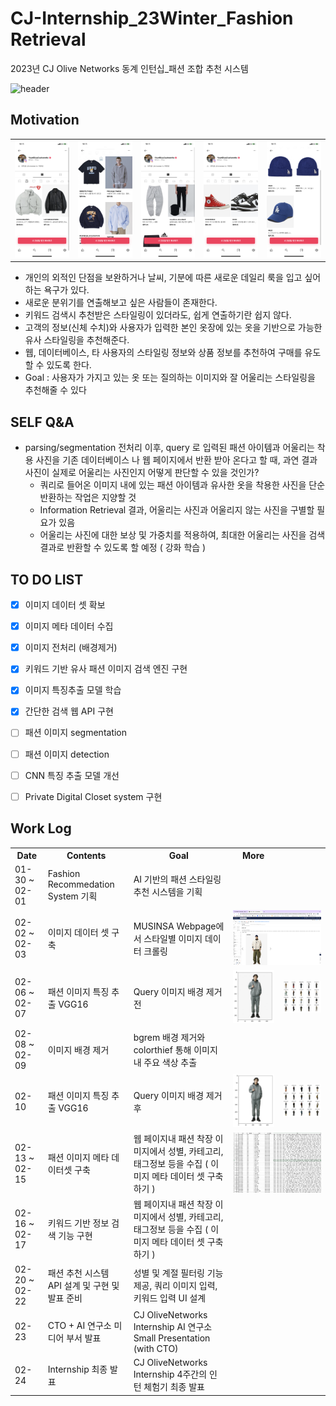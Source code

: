 # CJ-Internship_23Winter_Fashion Retrieval
2023년 CJ Olive Networks 동계 인턴십_패션 조합 추천 시스템

![header](https://capsule-render.vercel.app/api?type=Rounded&color=gradient&height=100&section=footer&text=2023년%20CJ%20Olive%20Networks%20동계인턴십%20Image%20Retrieval%20&fontSize=30)

## Motivation
<div>
  <table>
    <tr>
      <td><img alt="아우터" src="https://github.com/B-JayU/CJ-Internship_23Winter/blob/main/ReadMe_IMG/Outer.png" /></td>
      <td><img alt="상의" src="https://github.com/B-JayU/CJ-Internship_23Winter/blob/main/ReadMe_IMG/Upper.png" /></td>
      <td><img alt="하의" src="https://github.com/B-JayU/CJ-Internship_23Winter/blob/main/ReadMe_IMG/Pants.png" /></td>
      <td><img alt="신발" src="https://github.com/B-JayU/CJ-Internship_23Winter/blob/main/ReadMe_IMG/Shoes.png" /></td>
      <td><img alt="악세사리" src="https://github.com/B-JayU/CJ-Internship_23Winter/blob/main/ReadMe_IMG/Acc.png" /></td>
    <tr>
  </table>
  
  - 개인의 외적인 단점을 보완하거나 날씨, 기분에 따른 새로운 데일리 룩을 입고 싶어 하는 욕구가 있다.
  - 새로운 분위기를 연출해보고 싶은 사람들이 존재한다.
  - 키워드 검색시 추천받은 스타일링이 있더라도, 쉽게 연출하기란 쉽지 않다.
  - 고객의 정보(신체 수치)와 사용자가 입력한 본인 옷장에 있는 옷을 기반으로 가능한 유사 스타일링을 추천해준다.
  - 웹, 데이터베이스, 타 사용자의 스타일링 정보와 상품 정보를 추천하여 구매를 유도할 수 있도록 한다.
  - Goal : 사용자가 가지고 있는 옷 또는 질의하는 이미지와 잘 어울리는 스타일링을 추천해줄 수 있다

</div>


## SELF Q&A

  - parsing/segmentation 전처리 이후, query 로 입력된 패션 아이템과 어울리는 착용 사진을 기존 데이터베이스 나 웹 페이지에서 반환 받아 온다고 할 때, 과연 결과 사진이 실제로 어울리는 사진인지 어떻게 판단할 수 있을 것인가?
    - 쿼리로 들어온 이미지 내에 있는 패션 아이템과 유사한 옷을 착용한 사진을 단순 반환하는 작업은 지양할 것
    - Information Retrieval 결과, 어울리는 사진과 어울리지 않는 사진을 구별할 필요가 있음
    - 어울리는 사진에 대한 보상 및 가중치를 적용하여, 최대한 어울리는 사진을 검색 결과로 반환할 수 있도록 할 예정 ( 강화 학습 )



## TO DO LIST

- [x] 이미지 데이터 셋 확보
- [x] 이미지 메타 데이터 수집
- [x] 이미지 전처리 (배경제거)
- [x] 키워드 기반 유사 패션 이미지 검색 엔진 구현
- [x] 이미지 특징추출 모델 학습
- [x] 간단한 검색 웹 API 구현

- [ ] 패션 이미지 segmentation
- [ ] 패션 이미지 detection
- [ ] CNN 특징 추출 모델 개선
- [ ] Private Digital Closet system 구현

## Work Log
<div>
<table>
  <th> Date </th>
  <th> Contents </th>
  <th> Goal </th>
  <th> More </th>
  <tr>
    <td> 01-30 ~ 02-01 </td>
    <td> Fashion Recommedation System 기획 </td>
    <td> 
        AI 기반의 패션 스타일링 추천 시스템을 기획
    </td>
    <td colspan=2> </td>
  </tr>
  <tr>
    <td> 02-02 ~ 02-03 </td>
    <td> 이미지 데이터 셋 구축 </td>
    <td> 
        MUSINSA Webpage에서 스타일별 이미지 데이터 크롤링
    </td>
    <td colspan=2> <img src="https://github.com/B-JayU/CJ-Internship_23Winter/blob/main/ReadMe_IMG/crawling.png"/> </td>
  </tr>
  
  <tr>
    <td> 02-06 ~ 02-07 </td>
    <td> 패션 이미지 특징 추출  VGG16 </td>
    <td> Query 이미지 배경 제거 전 </td>
    <td> <img src="https://github.com/B-JayU/CJ-Internship_23Winter/blob/main/ReadMe_IMG/original_img.png"/> </td>
    <td> <img src="https://github.com/B-JayU/CJ-Internship_23Winter/blob/main/ReadMe_IMG/original_ret.png"/> </td>
  </tr>
  <tr>
    <td> 02-08 ~ 02-09 </td>
    <td> 이미지 배경 제거 </td>
    <td> 
        bgrem 배경 제거와 colorthief 통해 이미지 내 주요 색상 추출
    </td>
    <td colspan=2> </td>
  </tr>
  <tr>
    <td> 02-10 </td>
    <td> 패션 이미지 특징 추출  VGG16 </td>
    <td> Query 이미지 배경 제거 후 </td>
    <td> <img src="https://github.com/B-JayU/CJ-Internship_23Winter/blob/main/ReadMe_IMG/removed_img.png"/> </td>
    <td> <img src="https://github.com/B-JayU/CJ-Internship_23Winter/blob/main/ReadMe_IMG/removed_ret.png"/> </td>
  </tr>
  <tr>
    <td> 02-13 ~ 02-15 </td>
    <td> 패션 이미지 메타 데이터셋 구축 </td>
    <td> 웹 페이지내 패션 착장 이미지에서 성별, 카테고리, 태그정보 등을 수집 ( 이미지 메타 데이터 셋 구축 하기 ) </td>
    <td colspan=2> <img src="https://github.com/B-JayU/CJ-Internship_23Winter/blob/main/ReadMe_IMG/metadata.png"/></td>
  </tr>
  <tr>
    <td> 02-16 ~ 02-17 </td>
    <td> 키워드 기반 정보 검색 기능 구현 </td>
    <td> 웹 페이지내 패션 착장 이미지에서 성별, 카테고리, 태그정보 등을 수집 ( 이미지 메타 데이터 셋 구축 하기 ) </td>
    <td colspan=2> </td>
  </tr>
  <tr>
    <td> 02-20 ~ 02-22 </td>
    <td> 패션 추천 시스템 API 설계 및 구현 및 발표 준비</td>
    <td> 성별 및 계절 필터링 기능 제공, 쿼리 이미지 입력, 키워드 입력 UI 설계 </td>
    <td colspan=2> </td>
  </tr>
  <tr>
    <td> 02-23 </td>
    <td> CTO + AI 연구소 미디어 부서 발표 </td>
    <td> 
        CJ OliveNetworks Internship AI 연구소 Small Presentation (with CTO)
    </td>
    <td colspan=2>  </td>
  </tr>
  <tr>
    <td> 02-24 </td>
    <td> Internship 최종 발표 </td>
    <td> 
        CJ OliveNetworks Internship 4주간의 인턴 체험기 최종 발표
    </td>
    <td colspan=2>  </td>
  </tr>
</div> 

